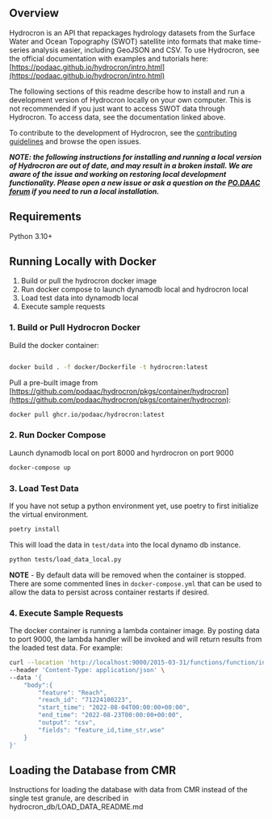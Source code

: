 ## Overview

Hydrocron is an API that repackages hydrology datasets from the Surface Water and Ocean Topography (SWOT) satellite into formats that make time-series analysis easier, including GeoJSON and CSV. To use Hydrocron, see the official documentation with examples and tutorials here: [https://podaac.github.io/hydrocron/intro.html](https://podaac.github.io/hydrocron/intro.html)

The following sections of this readme describe how to install and run a development version of Hydrocron locally on your own computer. This is not recommended if you just want to access SWOT data through Hydrocron. To access data, see the documentation linked above.

To contribute to the development of Hydrocron, see the [contributing guidelines](https://github.com/podaac/hydrocron/blob/develop/CONTRIBUTING.md) and browse the open issues.

***NOTE: the following instructions for installing and running a local version of Hydrocron are out of date, and may result in a broken install. We are aware of the issue and working on restoring local development functionality. Please open a new issue or ask a question on the [PO.DAAC forum](https://podaac.jpl.nasa.gov/forum/viewforum.php?f=6) if you need to run a local installation.***

## Requirements

Python 3.10+

## Running Locally with Docker

1. Build or pull the hydrocron docker image
2. Run docker compose to launch dynamodb local and hydrocron local
3. Load test data into dynamodb local
4. Execute sample requests

### 1. Build or Pull Hydrocron Docker

Build the docker container:

```bash

docker build . -f docker/Dockerfile -t hydrocron:latest
```

Pull a pre-built image from [https://github.com/podaac/hydrocron/pkgs/container/hydrocron](https://github.com/podaac/hydrocron/pkgs/container/hydrocron):

```bash
docker pull ghcr.io/podaac/hydrocron:latest
```

### 2. Run Docker Compose

Launch dynamodb local on port 8000 and hyrdrocron on port 9000

```bash
docker-compose up
```

### 3. Load Test Data

If you have not setup a python environment yet, use poetry to first initialize the virtual environment.

```bash
poetry install
```

This will load the data in `test/data` into the local dynamo db instance.

```bash
python tests/load_data_local.py
```

**NOTE** - By default data will be removed when the container is stopped. There are some commented lines in `docker-compose.yml`
that can be used to allow the data to persist across container restarts if desired.

### 4. Execute Sample Requests

The docker container is running a lambda container image. By posting data to port 9000, the lambda handler will be invoked
and will return results from the loaded test data. For example:

```bash
curl --location 'http://localhost:9000/2015-03-31/functions/function/invocations' \
--header 'Content-Type: application/json' \
--data '{
    "body":{
        "feature": "Reach",
        "reach_id": "71224100223",
        "start_time": "2022-08-04T00:00:00+00:00",
        "end_time": "2022-08-23T00:00:00+00:00",
        "output": "csv",
        "fields": "feature_id,time_str,wse"
    }
}'
```

## Loading the Database from CMR

Instructions for loading the database with data from CMR instead of the single test granule, are described in hydrocron_db/LOAD_DATA_README.md
